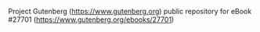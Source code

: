 Project Gutenberg (https://www.gutenberg.org) public repository for eBook #27701 (https://www.gutenberg.org/ebooks/27701)
